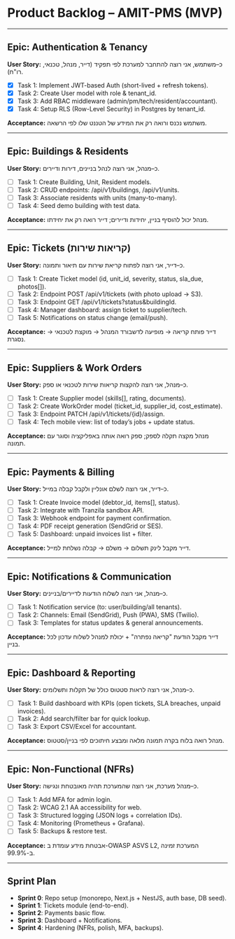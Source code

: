 # Product Backlog – AMIT-PMS (MVP)

---

## Epic: Authentication & Tenancy

**User Story:** כ–משתמש, אני רוצה להתחבר למערכת לפי תפקיד (דייר, מנהל, טכנאי, רו"ח).

- [x] Task 1: Implement JWT-based Auth (short-lived + refresh tokens).
- [x] Task 2: Create User model with role & tenant_id.
- [x] Task 3: Add RBAC middleware (admin/pm/tech/resident/accountant).
- [x] Task 4: Setup RLS (Row-Level Security) in Postgres by tenant_id.

**Acceptance:** משתמש נכנס ורואה רק את המידע של הטננט שלו לפי הרשאה.

---

## Epic: Buildings & Residents

**User Story:** כ–מנהל, אני רוצה לנהל בניינים, דירות ודיירים.

- [ ] Task 1: Create Building, Unit, Resident models.
- [ ] Task 2: CRUD endpoints: /api/v1/buildings, /api/v1/units.
- [ ] Task 3: Associate residents with units (many-to-many).
- [ ] Task 4: Seed demo building with test data.

**Acceptance:** מנהל יכול להוסיף בניין, יחידות ודיירים; דייר רואה רק את יחידתו.

---

## Epic: Tickets (קריאות שירות)

**User Story:** כ–דייר, אני רוצה לפתוח קריאת שירות עם תיאור ותמונה.

- [ ] Task 1: Create Ticket model (id, unit_id, severity, status, sla_due, photos[]).
- [ ] Task 2: Endpoint POST /api/v1/tickets (with photo upload → S3).
- [ ] Task 3: Endpoint GET /api/v1/tickets?status&buildingId.
- [ ] Task 4: Manager dashboard: assign ticket to supplier/tech.
- [ ] Task 5: Notifications on status change (email/push).

**Acceptance:** דייר פותח קריאה → מופיעה לדשבורד המנהל → מוקצת לטכנאי → נסגרת.

---

## Epic: Suppliers & Work Orders

**User Story:** כ–מנהל, אני רוצה להקצות קריאות שירות לטכנאי או ספק.

- [ ] Task 1: Create Supplier model (skills[], rating, documents).
- [ ] Task 2: Create WorkOrder model (ticket_id, supplier_id, cost_estimate).
- [ ] Task 3: Endpoint PATCH /api/v1/tickets/{id}/assign.
- [ ] Task 4: Tech mobile view: list of today’s jobs + update status.

**Acceptance:** מנהל מקצה תקלה לספק; ספק רואה אותה באפליקציה וסוגר עם תמונה.

---

## Epic: Payments & Billing

**User Story:** כ–דייר, אני רוצה לשלם אונליין ולקבל קבלה במייל.

- [ ] Task 1: Create Invoice model (debtor_id, items[], status).
- [ ] Task 2: Integrate with Tranzila sandbox API.
- [ ] Task 3: Webhook endpoint for payment confirmation.
- [ ] Task 4: PDF receipt generation (SendGrid or SES).
- [ ] Task 5: Dashboard: unpaid invoices list + filter.

**Acceptance:** דייר מקבל לינק תשלום → משלם → קבלה נשלחת למייל.

---

## Epic: Notifications & Communication

**User Story:** כ–מנהל, אני רוצה לשלוח הודעות לדיירים/בניינים.

- [ ] Task 1: Notification service (to: user/building/all tenants).
- [ ] Task 2: Channels: Email (SendGrid), Push (PWA), SMS (Twilio).
- [ ] Task 3: Templates for status updates & general announcements.

**Acceptance:** דייר מקבל הודעת "קריאה נפתרה" + יכולת למנהל לשלוח עדכון לכל בניין.

---

## Epic: Dashboard & Reporting

**User Story:** כ–מנהל, אני רוצה לראות סטטוס כולל של תקלות ותשלומים.

- [ ] Task 1: Build dashboard with KPIs (open tickets, SLA breaches, unpaid invoices).
- [ ] Task 2: Add search/filter bar for quick lookup.
- [ ] Task 3: Export CSV/Excel for accountant.

**Acceptance:** מנהל רואה בלוח בקרה תמונה מלאה ומבצע חיתוכים לפי בניין/סטטוס.

---

## Epic: Non-Functional (NFRs)

**User Story:** כ–מנהל מערכת, אני רוצה שהמערכת תהיה מאובטחת ונגישה.

- [ ] Task 1: Add MFA for admin login.
- [ ] Task 2: WCAG 2.1 AA accessibility for web.
- [ ] Task 3: Structured logging (JSON logs + correlation IDs).
- [ ] Task 4: Monitoring (Prometheus + Grafana).
- [ ] Task 5: Backups & restore test.

**Acceptance:** אבטחת מידע עומדת ב-OWASP ASVS L2, המערכת זמינה ב-99.9%.

---

## Sprint Plan 

- **Sprint 0**: Repo setup (monorepo, Next.js + NestJS, auth base, DB seed).
- **Sprint 1**: Tickets module (end-to-end).
- **Sprint 2**: Payments basic flow.
- **Sprint 3**: Dashboard + Notifications.
- **Sprint 4**: Hardening (NFRs, polish, MFA, backups).

